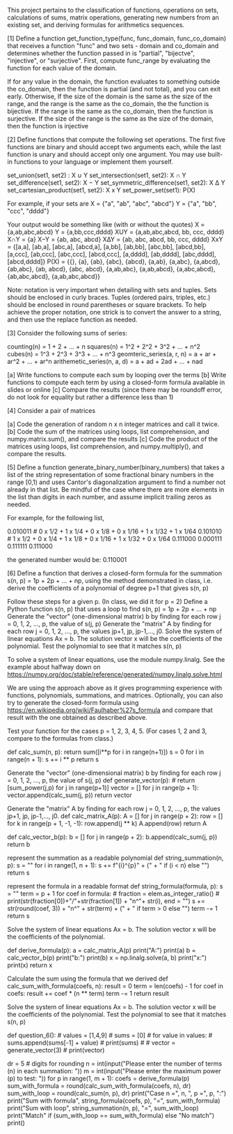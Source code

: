 
This project pertains to the classification of functions, operations on sets, calculations of sums, matrix operations, generating new numbers from an existing set, and deriving formulas for arithmetics sequences.

[1] Define a function get_function_type(func, func_domain, func_co_domain) that receives a function "func" and two sets - domain and co_domain and determines whether the function passed in is "partial", "bijectve", "injective", or "surjective". First, compute func_range by evaluating the function for each value of the domain.

If for any value in the domain, the function evaluates to something outside the co_domain, then the function is partial (and not total), and you can exit early. Otherwise, 
If the size of the domain is the same as the size of the range, and the range is the same as the co_domain, the the function is bijective.
If the range is the same as the co_domain, then  the function is surjective.
If the size of the range is the same as the size of the domain, then the function is injective

[2] Define functions that compute the following set operations. The first five functions are binary and should accept two arguments each, while the last function is unary and should accept only one argument. You may use built-in functions to your language or implement them yourself.     

set_union(set1, set2) : X ∪ Y
set_intersection(set1, set2): X ∩ Y
set_difference(set1, set2): X − Y
set_symmetric_difference(set1, set2):  X ∆  Y
set_cartesian_product(set1, set2): X x Y
set_power_set(set1):  P(X)

For example, if your sets are 
X = {"a", "ab", "abc", "abcd"}
Y = {"a", "bb", "ccc", "dddd"} 

Your output would be something like (with or without the quotes)
X = {a,ab,abc,abcd}
Y = {a,bb,ccc,dddd}
XUY = {a,ab,abc,abcd, bb, ccc, dddd}
X∩Y = {a}
X−Y = {ab, abc, abcd}
X∆Y = {ab, abc, abcd, bb, ccc, dddd}
XxY = {[a,a], [ab,a], [abc,a], [abcd,a], [a,bb], [ab,bb], [abc,bb], [abcd,bb],  [a,ccc], [ab,ccc], [abc,ccc], [abcd,ccc], [a,dddd], [ab,dddd], [abc,dddd], [abcd,dddd]}
P(X) = {{}, {a}, {ab}, {abc}, {abcd}, {a,ab}, {a,abc}, {a,abcd}, {ab,abc}, {ab, abcd}, {abc, abcd}, {a,ab,abc}, {a,ab,abcd}, {a,abc,abcd}, {ab,abc,abcd}, {a,ab,abc,abcd}}

Note: notation is very important when detailing with sets and tuples. Sets should be enclosed in curly braces. Tuples (ordered pairs, triples, etc.) should be enclosed in round parentheses or square brackets. To help achieve the proper notation, one strick is to convert the answer to a string, and then use the replace function as needed.

[3] Consider the following sums of series:

counting(n) = 1 + 2 + … + n
squares(n) = 1^2 + 2^2 + 3^2 + … + n^2
cubes(n) = 1^3 + 2^3 + 3^3 + … + n^3
geomteric_series(a, r, n) = a + ar + ar^2 + … + ar^n
arithemetic_series(n, a, d) = a + ad + 2ad + … + nad 

[a] Write functions to compute each sum by looping over the terms
[b] Write functions to compute each term by using a closed-form formula available in slides or online
[c] Compare the results (since there may be roundoff error, do not look for equality but rather a difference less than 1)

[4] Consider a pair of matrices

[a] Code the generation of random n x n integer matrices and call it twice. 
[b] Code the sum of the matrices using loops, list comprehension,  and numpy.matrix.sum(), and compare the results
[c] Code the product of the matrices using loops, list comprehension,  and numpy.multiply(), and compare the results.

[5] Define a function generate_binary_number(binary_numbers) that takes a list of the string representation of some fractional binary numbers in the range [0,1) and uses Cantor's diagonalization argument to find a number not already in that list. Be mindful of the case where there are more elements in the list than digits in each number, and assume implicit trailing zeros as needed. 

For example, for the following list,

0.010011 # 0 x 1/2 + 1 x 1/4 + 0 x 1/8 + 0 x 1/16 + 1 x 1/32 + 1 x 1/64 
0.101010 # 1 x 1/2 + 0 x 1/4 + 1 x 1/8 + 0 x 1/16 + 1 x 1/32 + 0 x 1/64 
0.111000
0.000111
0.111111
0.111000

the generated number would be: 0.110001

[6] Define a  function that derives a closed-form formula for the summation s(n, p) = 1p + 2p + … + np, using the method demonstrated in class, i.e. derive the coefficients of a polynomial of degree p+1 that gives s(n, p)

Follow these steps for a given p. (In class, we did it for p = 2)
Define a Python function s(n, p) that uses a loop to find s(n, p) = 1p + 2p + … + np
Generate the "vector" (one-dimensional matrix) b by finding for each row j = 0, 1, 2, …, p, the value of s(j, p)
Generate the "matrix" A by finding for each row j = 0, 1, 2, …, p, the values jp+1, jp, jp-1,..., j0. 
Solve the system of linear equations Ax = b. The solution vector x will be the coefficients of the polynomial.
Test the polynomial to see that it matches s(n, p)

To solve a system of linear equations, use the module numpy.linalg. See the example about halfway down on https://numpy.org/doc/stable/reference/generated/numpy.linalg.solve.html 

We are using the approach above as it gives programming experience with functions, polynomials, summations, and matrices. Optionally, you can also try to generate the closed-form formula using https://en.wikipedia.org/wiki/Faulhaber%27s_formula and compare that result with the one obtained as described above.

Test your function for the cases p = 1, 2, 3, 4, 5. (For cases 1, 2 and 3, compare to the formulas from class.) 


def calc_sum(n, p):
     return sum([i**p for i in range(n+1)])
    s = 0
    for i in range(n + 1):
        s += i ** p
    return s


 Generate the "vector" (one-dimensional matrix) b by finding for each row j = 0, 1, 2, …, p, the value of s(j, p)
def generate_vector(p):
    # return [sum_power(j,p) for j in range(p+1)]
    vector = []
    for j in range(p + 1):
        vector.append(calc_sum(j, p))
    return vector


 Generate the "matrix" A by finding for each row j = 0, 1, 2, …, p, the values jp+1, jp, jp-1,..., j0.
def calc_matrix_A(p):
    A = []
    for j in range(p + 2):
        row = []
        for k in range(p + 1, -1, -1):
            row.append(j ** k)
        A.append(row)
    return A


def calc_vector_b(p):
    b = []
    for j in range(p + 2):
        b.append(calc_sum(j, p))
    return b


 represent the summation as a readable polynomial
def string_summation(n, p):
    s = ""
    for i in range(1, n + 1):
        s += f"{i}^{p}" + (" + " if (i < n) else "")
    return s


 represent the formula in a readable format
def string_formula(formula, p):
    s = ""
    term = p + 1
    for coef in formula:
        # fraction = elem.as_integer_ratio()
        # print(str(fraction[0])+"/"+str(fraction[1]) + "n^"+ str(i), end = "")
        s += str(round(coef, 3)) + "n^" + str(term) + (" + " if term > 0 else "")
        term -= 1
    return s


 Solve the system of linear equations Ax = b. The solution vector x will be the coefficients of the polynomial.

def derive_formula(p):
    a = calc_matrix_A(p)
    print("A:")
    print(a)
    b = calc_vector_b(p)
    print("b:")
    print(b)
    x = np.linalg.solve(a, b)
    print("x:")
    print(x)
    return x


 Calculate the sum using the formula that we derived
def calc_sum_with_formula(coefs, n):
    result = 0
    term = len(coefs) - 1
    for coef in coefs:
        result += coef * (n ** term)
        term -= 1
    return result


 Solve the system of linear equations Ax = b. The solution vector x will be the coefficients of the polynomial.
 Test the polynomial to see that it matches s(n, p)


def question_6():
    # values = [1,4,9]
    # sums = [0]
    # for value in values:
    #     sums.append(sums[-1] + value)
    # print(sums)
    #
    # vector = generate_vector(3)
    # print(vector)

dr = 5  # digits for rounding
n = int(input("Please enter the number of terms (n) in each summation: "))
 m = int(input("Please enter the maximum power (p) to test: "))
 for p in range(1, m + 1):
        coefs = derive_formula(p)
        sum_with_formula = round(calc_sum_with_formula(coefs, n), dr)
        sum_with_loop = round(calc_sum(n, p), dr)
        print("Case n =", n, ", p =", p, ":")
        print("Sum with formula", string_formula(coefs, p), "=", sum_with_formula)
        print("Sum with loop", string_summation(n, p), "=", sum_with_loop)
        print("Match" if (sum_with_loop == sum_with_formula) else "No match")
        print()
